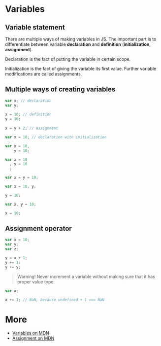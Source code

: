 # Variables

## Variable statement

There are multiple ways of making variables in JS.
The important part is to differentiate between
variable **declaration** 
and **definition** (**initialization**, **assignment**).

Declaration is the fact of putting 
the variable in certain scope.

Initialization is the fact of giving the variable
its first value. Further variable modifications are
called assignments.

## Multiple ways of creating variables

```JavaScript
var x; // declaration
var y; 
 
x = 10; // definition
y = 10; 
 
x = y + 2; // assignment
```

```JavaScript
var x = 10; // declaration with initialization
```

```JavaScript
var x = 10, 
    y = 10; 
```

```JavaScript
var x = 10
  , y = 10
  ;
```

```JavaScript
var x = y = 10;
```

```JavaScript
var x = 10, y;

y = 10;
```

```JavaScript
var x, y = 10;

x = 10;
```

## Assignment operator

```JavaScript
var x = 10;
var y;
var z;

y = x + 1;
y += 1;
y += y;
```

> Warning!
> Never increment a variable without making sure that it
> has proper value type.

```javascript
var x;

x += 1; // NaN, because undefined + 1 === NaN
```

# More

- [Variables on MDN](https://developer.mozilla.org/en-US/docs/Web/JavaScript/Reference/Statements/var)
- [Assignment on MDN](https://developer.mozilla.org/en-US/docs/Web/JavaScript/Reference/Operators/Assignment_Operators)